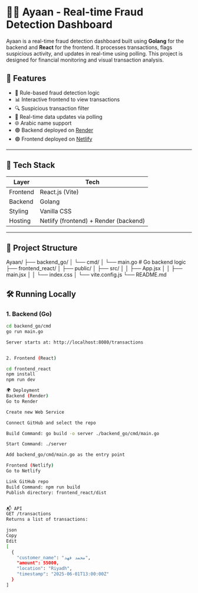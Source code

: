 # 🕵️‍♂️ Ayaan - Real-time Fraud Detection Dashboard

Ayaan is a real-time fraud detection dashboard built using **Golang** for the backend and **React** for the frontend. It processes transactions, flags suspicious activity, and updates in real-time using polling. This project is designed for financial monitoring and visual transaction analysis.

## 🚀 Features

- 🧠 Rule-based fraud detection logic
- 📊 Interactive frontend to view transactions
- 🔍 Suspicious transaction filter
- 🔄 Real-time data updates via polling
- 🌐 Arabic name support
- 🟢 Backend deployed on [Render](https://render.com/)
- 🟣 Frontend deployed on [Netlify](https://www.netlify.com/)

---

## 🧱 Tech Stack

| Layer      | Tech       |
|------------|------------|
| Frontend   | React.js (Vite) |
| Backend    | Golang     |
| Styling    | Vanilla CSS |
| Hosting    | Netlify (frontend) + Render (backend) |

---

## 📂 Project Structure
Ayaan/
├── backend_go/
│ └── cmd/
│ └── main.go # Go backend logic
├── frontend_react/
│ ├── public/
│ ├── src/
│ │ ├── App.jsx
│ │ ├── main.jsx
│ │ └── index.css
│ └── vite.config.js
└── README.md


## 🛠️ Running Locally

### 1. Backend (Go)

```bash
cd backend_go/cmd
go run main.go

Server starts at: http://localhost:8080/transactions


2. Frontend (React)

cd frontend_react
npm install
npm run dev

🌍 Deployment
Backend (Render)
Go to Render

Create new Web Service

Connect GitHub and select the repo

Build Command: go build -o server ./backend_go/cmd/main.go

Start Command: ./server

Add backend_go/cmd/main.go as the entry point

Frontend (Netlify)
Go to Netlify

Link GitHub repo
Build Command: npm run build
Publish directory: frontend_react/dist


📬 API
GET /transactions
Returns a list of transactions:

json
Copy
Edit
[
  {
    "customer_name": "محمد فهد",
    "amount": 55000,
    "location": "Riyadh",
    "timestamp": "2025-06-01T13:00:00Z"
  }
]
